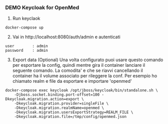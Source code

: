 ### DEMO Keycloak for OpenMed

1. Run keyclaok
```
docker-compose up
```

2. Vai in http://localhost:8080/auth/admin e autenticati
```
user        : admin
password    : admin
```

3. Export data (Optional)
Una volta configurato puoi usare questo comando per esportare la config, quindi mentre gira il container lanciare il seguente comando.
La comodita' e che se riavvi cancellando il container ha il volume associato per rileggere la conf.
Per esempio ho chiamato realm e file da esportare e importare 'openmed'

```
docker-compose exec keycloak /opt/jboss/keycloak/bin/standalone.sh \
    -Djboss.socket.binding.port-offset=100 -Dkeycloak.migration.action=export \
    -Dkeycloak.migration.provider=singleFile \
    -Dkeycloak.migration.realmName=openmed \
    -Dkeycloak.migration.usersExportStrategy=REALM_FILE \
    -Dkeycloak.migration.file=/tmp/config/openmed.json
```